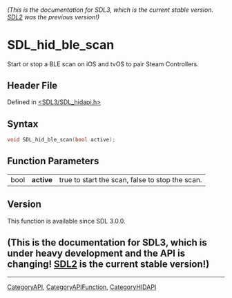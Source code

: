 ###### (This is the documentation for SDL3, which is the current stable version. [SDL2](https://wiki.libsdl.org/SDL2/) was the previous version!)
# SDL_hid_ble_scan

Start or stop a BLE scan on iOS and tvOS to pair Steam Controllers.

## Header File

Defined in [<SDL3/SDL_hidapi.h>](https://github.com/libsdl-org/SDL/blob/main/include/SDL3/SDL_hidapi.h)

## Syntax

```c
void SDL_hid_ble_scan(bool active);
```

## Function Parameters

|      |            |                                                 |
| ---- | ---------- | ----------------------------------------------- |
| bool | **active** | true to start the scan, false to stop the scan. |

## Version

This function is available since SDL 3.0.0.

## (This is the documentation for SDL3, which is under heavy development and the API is changing! [SDL2](https://wiki.libsdl.org/SDL2/) is the current stable version!)



----
[CategoryAPI](CategoryAPI), [CategoryAPIFunction](CategoryAPIFunction), [CategoryHIDAPI](CategoryHIDAPI)


